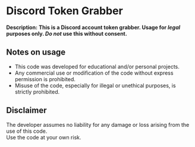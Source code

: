 # Discord Token Grabber

**Description:**
**This is a Discord account token grabber. Usage for *legal* purposes only. *Do not* use this without consent.**

## Notes on usage

- This code was developed for educational and/or personal projects.  
- Any commercial use or modification of the code without express permission is prohibited.  
- Misuse of the code, especially for illegal or unethical purposes, is strictly prohibited.  

## Disclaimer

The developer assumes no liability for any damage or loss arising from the use of this code.  
Use the code at your own risk.
